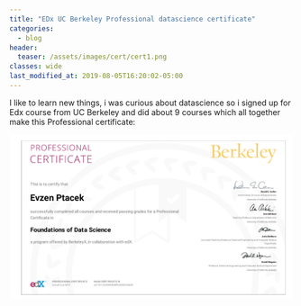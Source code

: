 ```yaml
---
title: "EDx UC Berkeley Professional datascience certificate"
categories:
  - blog
header:
  teaser: /assets/images/cert/cert1.png
classes: wide
last_modified_at: 2019-08-05T16:20:02-05:00
---
```


I like to learn new things, i was curious about datascience so i signed up for Edx course from UC Berkeley and did about 9 courses which all together make this Professional certificate:

[![small image](/assets/images/cert/cert1.png)](/assets/images/cert/cert1.png)

